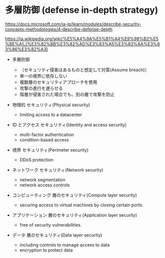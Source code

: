 # 多層防御 (defense in-depth strategy)

https://docs.microsoft.com/ja-jp/learn/modules/describe-security-concepts-methodologies/4-describe-defense-depth

https://ja.wikipedia.org/wiki/%E5%A4%9A%E5%B1%A4%E9%98%B2%E5%BE%A1_(%E3%82%BB%E3%82%AD%E3%83%A5%E3%83%AA%E3%83%86%E3%82%A3)

- 多層防御
  - （セキュリティ侵害はあるものと想定して対策(Assume breach)）
  - 単一の境界に依存しない
  - 複数層のセキュリティアプローチを使用
  - 攻撃の進行を遅らせる
  - 階層が侵害された場合でも、別の層で攻撃を防止

- 物理的 セキュリティ(Physical security)
  - limiting access to a datacenter
- ID とアクセス セキュリティ(Identity and access security)
  - multi-factor authentication 
  - condition-based access
- 境界 セキュリティ(Perimeter security)
  - DDoS protection
- ネットワーク セキュリティ(Network security)
  - network segmentation
  - network access controls
- コンピューティング 層のセキュリティ(Compute layer security)
  - securing access to virtual machines by closing certain ports.
- アプリケーション 層のセキュリティ(Application layer security)
  - free of security vulnerabilities.
- データ 層のセキュリティ(Data layer security)
  - including controls to manage access to data
  - encryption to protect data